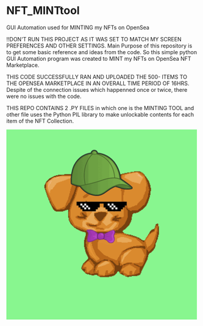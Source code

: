# NFT_MINTtool
GUI Automation used for MINTING my NFTs on OpenSea

!!DON'T RUN THIS PROJECT AS IT WAS SET TO MATCH MY SCREEN PREFERENCES AND OTHER SETTINGS. Main Purpose of this repository is to get some basic reference and ideas from the code.
So this simple python GUI Automation program was created to MINT my NFTs on OpenSea NFT Marketplace.

THIS CODE SUCCESSFULLY RAN AND UPLOADED THE 500- ITEMS TO THE OPENSEA MARKETPLACE IN AN OVERALL TIME PERIOD OF 16HRS. Despite of the connection issues which happenned once or twice, there were no issues with the code. 

THIS REPO CONTAINS 2 .PY FILES in which one is the MINTING TOOL and other file uses the Python PIL library to make unlockable contents for each item of the NFT Collection.


<img src="puppy.gif" width="500" height="500" style = "align-center" />
